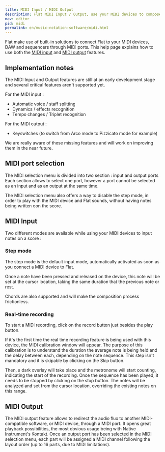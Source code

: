 ```yaml
---
title: MIDI Input / MIDI Output
description: Flat MIDI Input / Output, use your MIDI devices to compose in your web browser with Flat. Discover the multiple MIDI options at your disposal.
nav: editor
pid: midi
permalink: en/music-notation-software/midi.html
---
```


Flat make use of built-in solutions to connect Flat to your MIDI devices, DAW and sequencers through MIDI ports. This help page explains how to use both the [MIDI input](#midi-input) and [MIDI output](#midi-output) features.

## Implementation notes

The MIDI Input and Output features are still at an early development stage and several critical features aren't supported yet.

For the MIDI input :
* Automatic voice / staff splitting
* Dynamics / effects recognition
* Tempo changes / Triplet recognition

For the MIDI output :
* Keyswitches (to switch from Arco mode to Pizzicato mode for example)

We are really aware of these missing features and will work on improving them in the near future.

## MIDI port selection

The MIDI selection menu is divided into two section : input and output ports.
Each section allows to select one port, however a port cannot be selected as an input and as an output at the same time.

The MIDI selection menu also offers a way to disable the step mode, in order to play with the MIDI device and Flat sounds, without having notes being written oon the score.

## MIDI Input

Two different modes are available while using your MIDI devices to input notes on a score :

### Step mode

The step mode is the default input mode, automatically activated as soon as you connect a MIDI device to Flat.

Once a note have been pressed and released on the device, this note will be set at the cursor location, taking the same duration that the previous note or rest.

Chords are also supported and will make the composition process frictionless.

### Real-time recording

To start a MIDI recording, click on the record button just besides the play button.

If it's the first time the real time recording feature is being used with this device, the MIDI calibration window will appear.
The purpose of this calibration is to understand the duration the average note is being held and the delay between each, depending on the note sequence. This step isn't mandatory and it is skipable by clicking on the Skip button.

Then, a dark overlay will take place and the metronome will start counting, indicating the start of the recording. Once the sequence has been played, it needs to be stopped by clicking on the stop button. The notes will be analyzed and set from the cursor location, overriding the existing notes on this range.

## MIDI Output

The MIDI output feature allows to redirect the audio flux to another MIDI-compatible software, or MIDI device, through a MIDI port.
It opens great playback possibilities, the most obvious usage being with Native Instrument's Kontakt.
Once an output port has been selected in the MIDI selection menu, each part will be assigned a MIDI channel following the layout order (up to 16 parts, due to MIDI limitations).